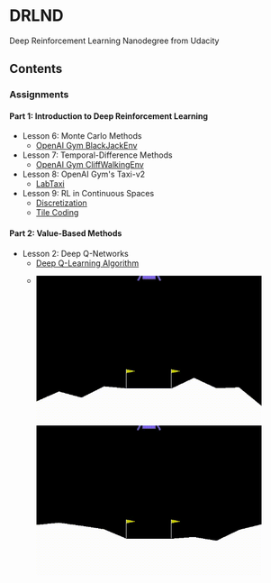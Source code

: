 # DRLND
Deep Reinforcement Learning Nanodegree from Udacity

## Contents
### Assignments
#### Part 1: Introduction to Deep Reinforcement Learning
 - Lesson 6: Monte Carlo Methods
    - [OpenAI Gym BlackJackEnv](./assignments/P1-Intro/L6-Monte-Carlo/Monte_Carlo.ipynb)
 - Lesson 7: Temporal-Difference Methods
    - [OpenAI Gym CliffWalkingEnv](./assignments/P1-Intro/L7-Temporal-Difference/Temporal_Difference.ipynb)
 - Lesson 8: OpenAI Gym's Taxi-v2
    - [LabTaxi](./assignments/P1-Intro/L8-Lab-Taxi/lab-taxi.ipynb)
 - Lesson 9: RL in Continuous Spaces
    - [Discretization](./assignments/P1-Intro/L9-RL-in-Continuous-Spaces/Discretization/Discretization.ipynb)
    - [Tile Coding](./assignments/P1-Intro/L9-RL-in-Continuous-Spaces/Tile-Coding/Tile_Coding.ipynb)

#### Part 2: Value-Based Methods
 - Lesson 2: Deep Q-Networks
    - [Deep Q-Learning Algorithm](./assignments/P2-Value-Based-Methods/L2-Deep-Q-Networks/exercise/Deep_Q_Network.ipynb)
    - <p><img align="left" width="400" src="./assignments/P2-Value-Based-Methods/L2-Deep-Q-Networks/exercise/gifs/001.gif"></p>
      <p><img align="left" width="400" src="./assignments/P2-Value-Based-Methods/L2-Deep-Q-Networks/exercise/gifs/002.gif"></p>
    

